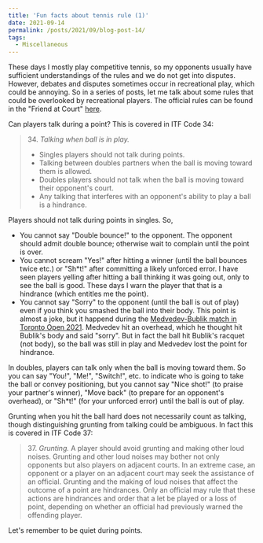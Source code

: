 ```yaml
---
title: 'Fun facts about tennis rule (1)'
date: 2021-09-14
permalink: /posts/2021/09/blog-post-14/
tags:
  - Miscellaneous
---
```


These days I mostly play competitive tennis, so my opponents usually have sufficient understandings of the rules and we do not get into disputes. However, debates and disputes sometimes occur in recreational play, which could be annoying. So in a series of posts, let me talk about some rules that could be overlooked by recreational players. The official rules can be found in the "Friend at Court" [here](https://www.usta.com/en/home/coach-organize/tennis-tool-center/resource-library/bylaws-regulations-forms.html).

Can players talk during a point? This is covered in ITF Code 34:
> 34\. *Talking when ball is in play.*
>- Singles players should not talk during points.
>- Talking between doubles partners when the ball is moving toward them
is allowed.
>- Doubles players should not talk when the ball is moving toward their
opponent's court.
>- Any talking that interferes with an opponent's ability to play a ball is a
hindrance.

Players should not talk during points in singles. So,
- You cannot say "Double bounce!" to the opponent. The opponent should admit double bounce; otherwise wait to complain until the point is over.
- You cannot scream "Yes!" after hitting a winner (until the ball bounces twice etc.) or "Sh\*t!" after committing a likely unforced error. I have seen players yelling after hitting a ball thinking it was going out, only to see the ball is good. These days I warn the player that that is a hindrance (which entitles me the point).
- You cannot say "Sorry" to the opponent (until the ball is out of play) even if you think you smashed the ball into their body. This point is almost a joke, but it happend during the [Medvedev-Bublik match in Toronto Open 2021](https://www.youtube.com/watch?v=a9wobRpcqlE). Medvedev hit an overhead, which he thought hit Bublik's body and said "sorry". But in fact the ball hit Bublik's racquet (not body), so the ball was still in play and Medvedev lost the point for hindrance.

In doubles, players can talk only when the ball is moving toward them. So you can say "You!", "Me!", "Switch!", etc. to indicate who is going to take the ball or convey positioning, but you cannot say "Nice shot!" (to praise your partner's winner), "Move back" (to prepare for an opponent's overhead), or "Sh\*t!" (for your unforced error) until the ball is out of play.

Grunting when you hit the ball hard does not necessarily count as talking, though distinguishing grunting from talking could be ambiguous. In fact this is covered in ITF Code 37:
> 37\. *Grunting.* A player should avoid grunting and making other loud noises.
> Grunting and other loud noises may bother not only opponents but also players on 
> adjacent courts. In an extreme case, an opponent or a player on an adjacent court may 
> seek the assistance of an official. Grunting and the making of loud noises that 
> affect the outcome of a point are hindrances. Only an official may rule that these
> actions are hindrances and order that a let be played or a loss of point, depending
> on whether an official had previously warned the offending player.

Let's remember to be quiet during points.
